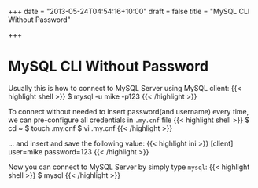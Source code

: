 +++
date = "2013-05-24T04:54:16+10:00"
draft = false
title = "MySQL CLI Without Password"

+++

# MySQL CLI Without Password

Usually this is how to connect to MySQL Server using MySQL client:
{{< highlight shell >}}
$ mysql -u mike -p123
{{< /highlight >}}

To connect without needed to insert password(and username) every time, we can pre-configure all credentials in `.my.cnf` file
{{< highlight shell >}}
$ cd ~
$ touch .my.cnf
$ vi .my.cnf
{{< /highlight >}}

... and insert and save the following value:
{{< highlight ini >}}
[client]
user=mike
password=123
{{< /highlight >}}

Now you can connect to MySQL Server by simply type `mysql`:
{{< highlight shell >}}
$ mysql
{{< /highlight >}}